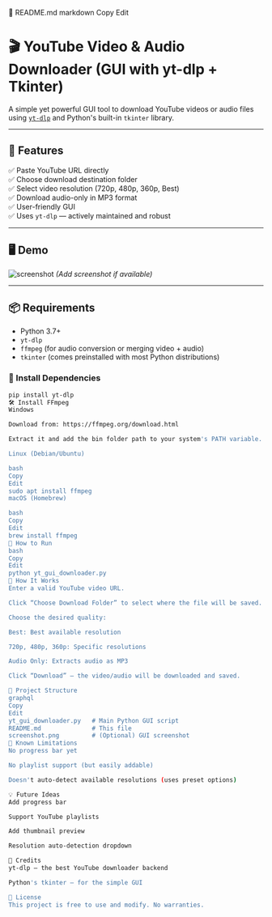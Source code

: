 📄 README.md
markdown
Copy
Edit
# 🎬 YouTube Video & Audio Downloader (GUI with yt-dlp + Tkinter)

A simple yet powerful GUI tool to download YouTube videos or audio files using [`yt-dlp`](https://github.com/yt-dlp/yt-dlp) and Python's built-in `tkinter` library.

---

## 🧰 Features

✅ Paste YouTube URL directly  
✅ Choose download destination folder  
✅ Select video resolution (720p, 480p, 360p, Best)  
✅ Download audio-only in MP3 format  
✅ User-friendly GUI  
✅ Uses `yt-dlp` — actively maintained and robust

---

## 🖥️ Demo

![screenshot](screenshot.png) *(Add screenshot if available)*

---

## 📦 Requirements

- Python 3.7+
- `yt-dlp`
- `ffmpeg` (for audio conversion or merging video + audio)
- `tkinter` (comes preinstalled with most Python distributions)

### 🔧 Install Dependencies

```bash
pip install yt-dlp
🛠 Install FFmpeg
Windows

Download from: https://ffmpeg.org/download.html

Extract it and add the bin folder path to your system's PATH variable.

Linux (Debian/Ubuntu)

bash
Copy
Edit
sudo apt install ffmpeg
macOS (Homebrew)

bash
Copy
Edit
brew install ffmpeg
🚀 How to Run
bash
Copy
Edit
python yt_gui_downloader.py
📝 How It Works
Enter a valid YouTube video URL.

Click “Choose Download Folder” to select where the file will be saved.

Choose the desired quality:

Best: Best available resolution

720p, 480p, 360p: Specific resolutions

Audio Only: Extracts audio as MP3

Click “Download” — the video/audio will be downloaded and saved.

📂 Project Structure
graphql
Copy
Edit
yt_gui_downloader.py   # Main Python GUI script
README.md              # This file
screenshot.png         # (Optional) GUI screenshot
🚧 Known Limitations
No progress bar yet

No playlist support (but easily addable)

Doesn't auto-detect available resolutions (uses preset options)

💡 Future Ideas
Add progress bar

Support YouTube playlists

Add thumbnail preview

Resolution auto-detection dropdown

🙌 Credits
yt-dlp — the best YouTube downloader backend

Python's tkinter — for the simple GUI

📜 License
This project is free to use and modify. No warranties.

